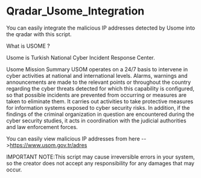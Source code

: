 # Qradar_Usome_Integration
You can easily integrate the malicious IP addresses detected by Usome into the qradar with this script.

What is USOME ?

Usome is Turkish National Cyber Incident Response Center.

Usome Mission Summary
USOM operates on a 24/7 basis to intervene in cyber activities at national and international levels. Alarms, warnings and announcements are made to the relevant points or throughout the country regarding the cyber threats detected for which this capability is configured, so that possible incidents are prevented from occurring or measures are taken to eliminate them. It carries out activities to take protective measures for information systems exposed to cyber security risks. In addition, if the findings of the criminal organization in question are encountered during the cyber security studies, it acts in coordination with the judicial authorities and law enforcement forces.

You can easily view malicious IP addresses from here -->https://www.usom.gov.tr/adres

IMPORTANT NOTE:This script may cause irreversible errors in your system, so the creator does not accept any responsibility for any damages that may occur.
